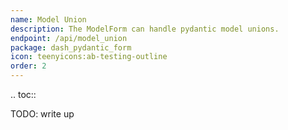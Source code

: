 ```yaml
---
name: Model Union
description: The ModelForm can handle pydantic model unions.
endpoint: /api/model_union
package: dash_pydantic_form
icon: teenyicons:ab-testing-outline
order: 2
---
```


.. toc::

TODO: write up
